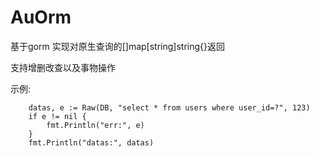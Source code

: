 # AuOrm
基于gorm 实现对原生查询的[]map[string]string{}返回

支持增删改查以及事物操作

示例:
```golang
    datas, e := Raw(DB, "select * from users where user_id=?", 123)
	if e != nil {
		fmt.Println("err:", e)
	}
	fmt.Println("datas:", datas)
```

